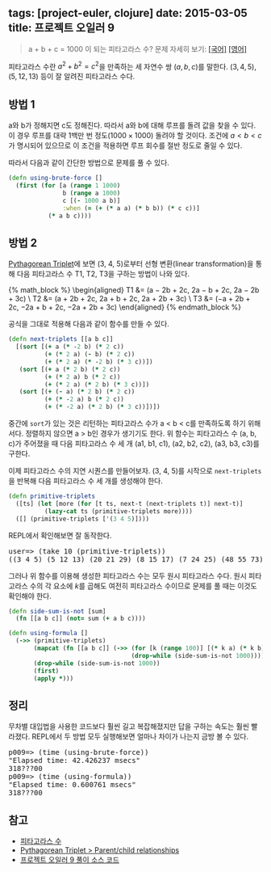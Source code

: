 tags: [project-euler, clojure]
date: 2015-03-05
title: 프로젝트 오일러 9
---
> a + b + c = 1000 이 되는 피타고라스 수?
> 문제 자세히 보기: [[국어]](http://euler.synap.co.kr/prob_detail.php?id=9) [[영어]](https://projecteuler.net/problem=9)

피타고라스 수란 $a^2 + b^2 = c^2$을 만족하는 세 자연수 쌍 $(a, b, c)$를 말한다. $(3, 4, 5), (5, 12, 13)$ 등이 잘 알려진 피타고라스 수다.<!--more-->

## 방법 1
a와 b가 정해지면 c도 정해진다. 따라서 a와 b에 대해 루프를 돌려 값을 찾을 수 있다. 이 경우 루프를 대략 1백만 번 정도$(1000 \times 1000)$ 돌려야 할 것이다. 조건에 $a < b < c$가 명시되어 있으므로 이 조건을 적용하면 루프 회수를 절반 정도로 줄일 수 있다.

따라서 다음과 같이 간단한 방법으로 문제를 풀 수 있다.

```clojure
(defn using-brute-force []
  (first (for [a (range 1 1000)
               b (range a 1000)
               c [(- 1000 a b)]
               :when (= (+ (* a a) (* b b)) (* c c))]
           (* a b c))))
```

## 방법 2
[Pythagorean Triplet](http://en.wikipedia.org/wiki/Pythagorean_triple#Parent.2Fchild_relationships)에 보면 (3, 4, 5)로부터 선형 변환(linear transformation)을 통해 다음 피타고라스 수 T1, T2, T3을 구하는 방법이 나와 있다.

{% math_block %}
\begin{aligned}
T1 &= (a − 2b + 2c, 2a − b + 2c, 2a − 2b + 3c) \\
T2 &= (a + 2b + 2c, 2a + b + 2c, 2a + 2b + 3c) \\
T3 &= (−a + 2b + 2c, −2a + b + 2c, −2a + 2b + 3c)
\end{aligned}
{% endmath_block %}

공식을 그대로 적용해 다음과 같이 함수를 만들 수 있다.

```clojure
(defn next-triplets [[a b c]]
  [(sort [(+ a (* -2 b) (* 2 c))
          (+ (* 2 a) (- b) (* 2 c))
          (+ (* 2 a) (* -2 b) (* 3 c))])
   (sort [(+ a (* 2 b) (* 2 c))
          (+ (* 2 a) b (* 2 c))
          (+ (* 2 a) (* 2 b) (* 3 c))])
   (sort [(+ (- a) (* 2 b) (* 2 c))
          (+ (* -2 a) b (* 2 c))
          (+ (* -2 a) (* 2 b) (* 3 c))])])
```

중간에 `sort`가 있는 것은 리턴하는 피타고라스 수가 a < b < c를 만족하도록 하기 위해서다. 정렬하지 않으면 a > b인 경우가 생기기도 한다. 위 함수는 피타고라스 수 (a, b, c)가 주어졌을 때 다음 피타고라스 수 세 개 (a1, b1, c1), (a2, b2, c2), (a3, b3, c3)를 구한다.

이제 피타고라스 수의 지연 시퀀스를 만들어보자. (3, 4, 5)를 시작으로 `next-triplets`을 반복해 다음 피타고라스 수 세 개를 생성해야 한다.

```clojure
(defn primitive-triplets
  ([ts] (let [more (for [t ts, next-t (next-triplets t)] next-t)]
          (lazy-cat ts (primitive-triplets more))))
  ([] (primitive-triplets ['(3 4 5)])))
```

REPL에서 확인해보면 잘 동작한다.

<pre class="console">
user=> (take 10 (primitive-triplets))
((3 4 5) (5 12 13) (20 21 29) (8 15 17) (7 24 25) (48 55 73) ...)
</pre>

그러나 위 함수를 이용해 생성한 피타고라스 수는 모두 원시 피타고라스 수다. 원시 피타고라스 수의 각 요소에 $k$를 곱해도 여전히 피타고라스 수이므로 문제를 풀 때는 이것도 확인해야 한다.

```clojure
(defn side-sum-is-not [sum]
  (fn [[a b c]] (not= sum (+ a b c))))

(defn using-formula []
  (->> (primitive-triplets)
       (mapcat (fn [[a b c]] (->> (for [k (range 100)] [(* k a) (* k b) (* k c)])
                                  (drop-while (side-sum-is-not 1000)))))
       (drop-while (side-sum-is-not 1000))
       (first)
       (apply *)))
```

## 정리
무차별 대입법을 사용한 코드보다 훨씬 길고 복잡해졌지만 답을 구하는 속도는 훨씬 빨라졌다. REPL에서 두 방법 모두 실행해보면 얼마나 차이가 나는지 금방 볼 수 있다.

<pre class="console">
p009=> (time (using-brute-force))
"Elapsed time: 42.426237 msecs"
318???00
p009=> (time (using-formula))
"Elapsed time: 0.600761 msecs"
318???00
</pre>

## 참고
* [피타고라스 수](http://ko.wikipedia.org/wiki/피타고라스_수)
* [Pythagorean Triplet > Parent/child relationships](http://en.wikipedia.org/wiki/Pythagorean_triple#Parent.2Fchild_relationships)
* [프로젝트 오일러 9 풀이 소스 코드](https://github.com/ntalbs/euler/blob/master/src/p009.clj)
